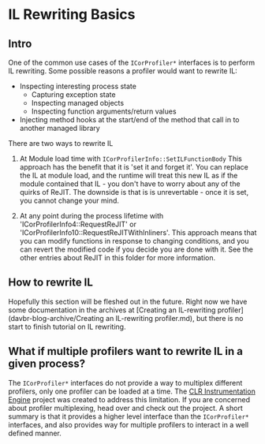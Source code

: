 # IL Rewriting Basics

## Intro
One of the common use cases of the `ICorProfiler*` interfaces is to perform IL rewriting. Some possible reasons a profiler would want to rewrite IL:
- Inspecting interesting process state
  - Capturing exception state
  - Inspecting managed objects
  - Inspecting function arguments/return values
- Injecting method hooks at the start/end of the method that call in to another managed library

There are two ways to rewrite IL

1. At Module load time with `ICorProfilerInfo::SetILFunctionBody`
    This approach has the benefit that it is 'set it and forget it'. You can replace the IL at module load, and the runtime will treat this new IL as if the module contained that IL - you don't have to worry about any of the quirks of ReJIT. The downside is that is is unrevertable - once it is set, you cannot change your mind.

2. At any point during the process lifetime with 'ICorProfilerInfo4::RequestReJIT' or 'ICorProfilerInfo10::RequestReJITWithInliners'.
   This approach means that you can modify functions in response to changing conditions, and you can revert the modified code if you decide you are done with it. See the other entries about ReJIT in this folder for more information.

## How to rewrite IL
Hopefully this section will be fleshed out in the future. Right now we have some documentation in the archives at [Creating an IL-rewriting profiler](davbr-blog-archive/Creating an IL-rewriting profiler.md), but there is no start to finish tutorial on IL rewriting.

## What if multiple profilers want to rewrite IL in a given process?
The `ICorProfiler*` interfaces do not provide a way to multiplex different profilers, only one profiler can be loaded at a time. The [CLR Instrumentation Engine](https://github.com/microsoft/CLRInstrumentationEngine) project was created to address this limitation. If you are concerned about profiler multiplexing, head over and check out the project. A short summary is that it provides a higher level interface than the `ICorProfiler*` interfaces, and also provides way for multiple profilers to interact in a well defined manner.
